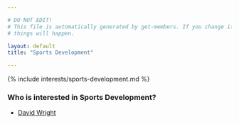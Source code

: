 ```yaml
---

# DO NOT EDIT!
# This file is automatically generated by get-members. If you change it, bad
# things will happen.

layout: default
title: "Sports Development"

---
```


{% include interests/sports-development.md %}

### Who is interested in Sports Development?


* [David Wright](/members/david-wright.html)
